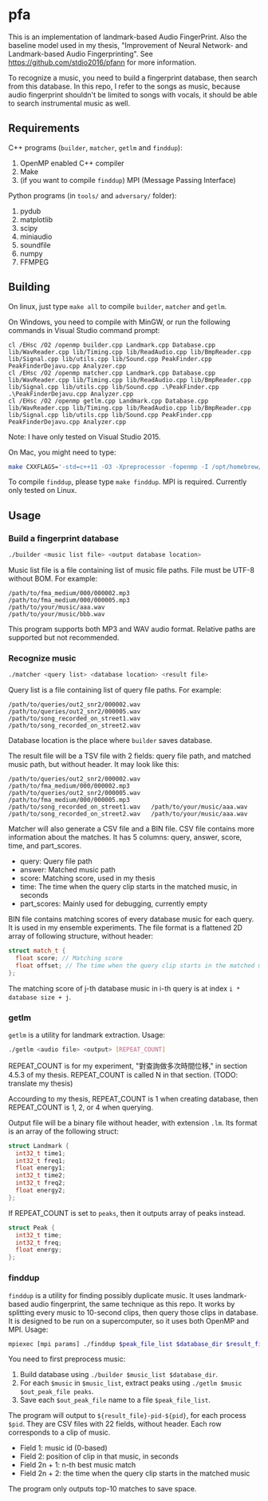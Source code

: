 # pfa

This is an implementation of landmark-based Audio FingerPrint.
Also the baseline model used in my thesis, "Improvement of Neural Network- and Landmark-based Audio Fingerprinting".
See <https://github.com/stdio2016/pfann> for more information.

To recognize a music, you need to build a fingerprint database, then search from this database.
In this repo, I refer to the songs as music, because audio fingerprint shouldn't be limited to songs with vocals, it should be able to search instrumental music as well.

## Requirements

C++ programs (`builder`, `matcher`, `getlm` and `finddup`):
1. OpenMP enabled C++ compiler
2. Make
3. (if you want to compile `finddup`) MPI (Message Passing Interface)

Python programs (in `tools/` and `adversary/` folder):
1. pydub
2. matplotlib
3. scipy
4. miniaudio
5. soundfile
6. numpy
7. FFMPEG

## Building
On linux, just type `make all` to compile `builder`, `matcher` and `getlm`.

On Windows, you need to compile with MinGW, or run the following commands in Visual Studio command prompt:
```
cl /EHsc /O2 /openmp builder.cpp Landmark.cpp Database.cpp lib/WavReader.cpp lib/Timing.cpp lib/ReadAudio.cpp lib/BmpReader.cpp lib/Signal.cpp lib/utils.cpp lib/Sound.cpp PeakFinder.cpp PeakFinderDejavu.cpp Analyzer.cpp
cl /EHsc /O2 /openmp matcher.cpp Landmark.cpp Database.cpp lib/WavReader.cpp lib/Timing.cpp lib/ReadAudio.cpp lib/BmpReader.cpp lib/Signal.cpp lib/utils.cpp lib/Sound.cpp .\PeakFinder.cpp .\PeakFinderDejavu.cpp Analyzer.cpp
cl /EHsc /O2 /openmp getlm.cpp Landmark.cpp Database.cpp lib/WavReader.cpp lib/Timing.cpp lib/ReadAudio.cpp lib/BmpReader.cpp lib/Signal.cpp lib/utils.cpp lib/Sound.cpp PeakFinder.cpp PeakFinderDejavu.cpp Analyzer.cpp
```
Note: I have only tested on Visual Studio 2015.

On Mac, you might need to type:
```sh
make CXXFLAGS='-std=c++11 -O3 -Xpreprocessor -fopenmp -I /opt/homebrew/include' LIBS=/opt/homebrew/lib/libomp.dylib all
```

To compile `finddup`, please type `make finddup`. MPI is required. Currently only tested on Linux.

## Usage

### Build a fingerprint database
```sh
./builder <music list file> <output database location>
```
Music list file is a file containing list of music file paths.
File must be UTF-8 without BOM. For example:
```
/path/to/fma_medium/000/000002.mp3
/path/to/fma_medium/000/000005.mp3
/path/to/your/music/aaa.wav
/path/to/your/music/bbb.wav
```
This program supports both MP3 and WAV audio format.
Relative paths are supported but not recommended.

### Recognize music
```sh
./matcher <query list> <database location> <result file>
```
Query list is a file containing list of query file paths. For example:
```
/path/to/queries/out2_snr2/000002.wav
/path/to/queries/out2_snr2/000005.wav
/path/to/song_recorded_on_street1.wav
/path/to/song_recorded_on_street2.wav
```
Database location is the place where `builder` saves database.

The result file will be a TSV file with 2 fields: query file path, and matched music path, but without header.
It may look like this:
```
/path/to/queries/out2_snr2/000002.wav	/path/to/fma_medium/000/000002.mp3
/path/to/queries/out2_snr2/000005.wav	/path/to/fma_medium/000/000005.mp3
/path/to/song_recorded_on_street1.wav	/path/to/your/music/aaa.wav
/path/to/song_recorded_on_street2.wav	/path/to/your/music/aaa.wav
```

Matcher will also generate a CSV file and a BIN file.
CSV file contains more information about the matches.
It has 5 columns: query, answer, score, time, and part_scores.
* query: Query file path
* answer: Matched music path
* score: Matching score, used in my thesis
* time: The time when the query clip starts in the matched music, in seconds
* part_scores: Mainly used for debugging, currently empty

BIN file contains matching scores of every database music for each query.
It is used in my ensemble experiments.
The file format is a flattened 2D array of following structure, without header:
```c++
struct match_t {
  float score; // Matching score
  float offset; // The time when the query clip starts in the matched music, in seconds
};
```
The matching score of j-th database music in i-th query is at index `i * database size + j`.

### getlm
`getlm` is a utility for landmark extraction. Usage:
```sh
./getlm <audio file> <output> [REPEAT_COUNT]
```
REPEAT_COUNT is for my experiment, "對查詢做多次時間位移," in section 4.5.3 of my thesis. 
REPEAT_COUNT is called N in that section.
(TODO: translate my thesis)

Accourding to my thesis, REPEAT_COUNT is 1 when creating database, then REPEAT_COUNT is 1, 2, or 4 when querying.

Output file will be a binary file without header, with extension `.lm`. Its format is an array of the following struct:
```C++
struct Landmark {
  int32_t time1;
  int32_t freq1;
  float energy1;
  int32_t time2;
  int32_t freq2;
  float energy2;
};
```

If REPEAT_COUNT is set to `peaks`, then it outputs array of peaks instead.
```C++
struct Peak {
  int32_t time;
  int32_t freq;
  float energy;
};
```

### finddup
`finddup` is a utility for finding possibly duplicate music.
It uses landmark-based audio fingerprint, the same technique as this repo.
It works by splitting every music to 10-second clips, then query those clips in database.
It is designed to be run on a supercomputer, so it uses both OpenMP and MPI.
Usage:
```sh
mpiexec [mpi params] ./finddup $peak_file_list $database_dir $result_file
```
You need to first preprocess music:
1. Build database using `./builder $music_list $database_dir`.
2. For each `$music` in `$music_list`, extract peaks using `./getlm $music $out_peak_file peaks`.
3. Save each `$out_peak_file` name to a file `$peak_file_list`.

The program will output to `${result_file}-pid-${pid}`, for each process `$pid`.
They are CSV files with 22 fields, without header.
Each row corresponds to a clip of music.
* Field 1: music id (0-based)
* Field 2: position of clip in that music, in seconds
* Field 2n + 1: n-th best music match
* Field 2n + 2: the time when the query clip starts in the matched music

The program only outputs top-10 matches to save space.
